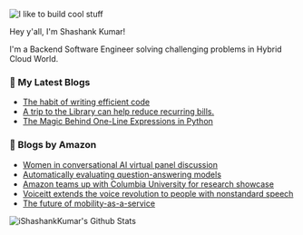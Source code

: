 ![I like to build cool stuff](https://res.cloudinary.com/dt8g3rhcy/image/upload/v1595929574/i_like_to_build_cool_shit._1_nzbwjh.png)

Hey y'all, I'm Shashank Kumar! 

I'm a Backend Software Engineer solving challenging problems in Hybrid Cloud World.

### 📕 My Latest Blogs
<!-- BLOG-POST-LIST:START -->
- [The habit of writing efficient code](https://medium.com/@ishashankkumar/the-habit-of-writing-efficient-code-153b05f04269?source=rss-d24dda280d5f------2)
- [A trip to the Library can help reduce recurring bills.](https://medium.com/swlh/a-trip-to-the-library-can-help-reduce-recurring-bills-23bca495cdf5?source=rss-d24dda280d5f------2)
- [The Magic Behind One-Line Expressions in Python](https://medium.com/swlh/the-magic-behind-one-line-expressions-in-python-816c10180c5c?source=rss-d24dda280d5f------2)
<!-- BLOG-POST-LIST:END -->

### 📕 Blogs by Amazon
<!-- AMAZON-BLOG-POST-LIST:START -->
- [Women in conversational AI virtual panel discussion](https://www.amazon.science/videos-webinars/women-in-conversational-ai-virtual-panel-discussion)
- [Automatically evaluating question-answering models](https://www.amazon.science/blog/automatically-evaluating-question-answering-models)
- [Amazon teams up with Columbia University for research showcase](https://www.amazon.science/academic-engagements/amazon-teams-up-with-columbia-university-for-research-showcase)
- [Voiceitt extends the voice revolution to people with nonstandard speech](https://www.amazon.science/latest-news/voiceitt-extends-the-voice-revolution-to-people-with-nonstandard-speech)
- [The future of mobility-as-a-service](https://www.amazon.science/latest-news/amazon-zoox-robotaxi-the-future-of-mobility-as-a-service)
<!-- AMAZON-BLOG-POST-LIST:END -->



<img align="center" alt="iShashankKumar's Github Stats" src="https://github-readme-stats.vercel.app/api?username=ishashankkumar&show_icons=true&hide_border=true" />
